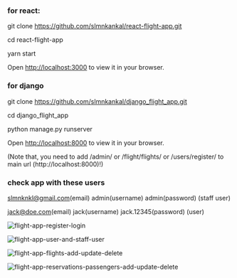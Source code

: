 ### for react:
git clone https://github.com/slmnkankal/react-flight-app.git

cd react-flight-app

yarn start

Open [http://localhost:3000](http://localhost:3000) to view it in your browser.

### for django
git clone https://github.com/slmnkankal/django_flight_app.git

cd django_flight_app

python manage.py runserver

Open [http://localhost:8000](http://localhost:8000) to view it in your browser.

(Note that, you need to add /admin/ or /flight/flights/ or /users/register/ to main url (http://localhost:8000)!)

### check app with these users

slmnknkl@gmail.com(email) admin(username) admin(password) (staff user)

jack@doe.com(email) jack(username) jack.12345(password) (user)

![flight-app-register-login](https://user-images.githubusercontent.com/94119964/197400296-b861cf8b-47b5-4f96-9525-7fac77d1c4a4.gif)

![flight-app-user-and-staff-user](https://user-images.githubusercontent.com/94119964/197400340-23f16923-0183-4baa-973d-da3dd4cdecb7.gif)

![flight-app-flights-add-update-delete](https://user-images.githubusercontent.com/94119964/197400377-6c948b44-5d16-4958-bd7a-11aee22abdf5.gif)

![flight-app-reservations-passengers-add-update-delete](https://user-images.githubusercontent.com/94119964/197400353-94c88dc7-521a-4ee3-9086-dee81293cd64.gif)

